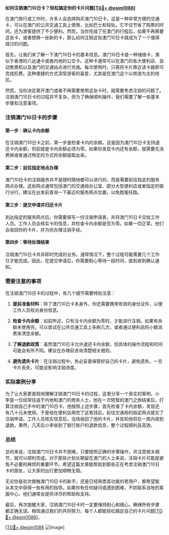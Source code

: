 **如何注销澳门10日卡？轻松搞定你的卡片问题[[TG💪+ @esim1088](https://t.me/s/esim1088)]**

在澳门旅行或工作时，许多人会选择购买澳门10日卡，这是一种非常方便的交通卡，可以在澳门的公共交通工具上使用，比如巴士和轻轨。它不仅节省了购票的时间，还为游客提供了不少便利。然而，当你完成了在澳门的行程后，如果不再需要这张卡，或者想换一张新的卡，那么如何注销这张澳门10日卡就成为了一个值得探讨的问题。

首先，让我们来了解一下澳门10日卡的基本信息。澳门10日卡是一种储值卡，类似于香港的八达通卡或者内地的公交卡。这种卡通常可以在澳门的各大便利店、自动售票机以及澳门的交通站点进行充值。每次使用时，只需将卡片靠近读卡器即可完成扣费。这种便捷的方式深受游客的喜爱，尤其是在澳门这个以旅游为主的地区。

然而，当你决定离开澳门或者不再需要使用这张卡时，就需要考虑注销的问题了。注销澳门10日卡的过程并不复杂，但为了确保顺利操作，我们需要了解一些基本步骤和注意事项。

### 注销澳门10日卡的步骤

#### 第一步：确认卡内余额
在注销澳门10日卡之前，第一步是检查卡内的余额。这是因为澳门10日卡支持退还卡内余额，但前提是卡内余额必须为零。如果你发现卡内还有余额，就需要先消费掉或者通过特定的方式将余额提取出来。

#### 第二步：前往指定地点办理
澳门10日卡的注销服务并不是随时随地都可以进行的，而是需要前往指定的服务网点办理。这些网点通常包括澳门的交通局办公室、部分大型便利店或者指定的银行分行。建议在出发前查询一下最近的服务网点位置，以免跑冤枉路。

#### 第三步：提交申请并归还卡片
到达指定的服务网点后，你需要填写一份注销申请表，并将澳门10日卡交给工作人员。工作人员会核实卡的信息，并检查卡内余额是否为零。如果一切正常，他们会收回你的卡片，并为你办理注销手续。

#### 第四步：等待处理结果
注销澳门10日卡并非即时完成的业务。通常情况下，整个过程可能需要几个工作日才能完成。因此，在提交申请后，你需要耐心等待一段时间，直到收到确认通知。

### 需要注意的事项

在注销澳门10日卡的过程中，有几个细节需要特别注意：

1. **提前准备材料**：除了澳门10日卡本身外，你还需要携带有效的身份证件，以便工作人员核对身份信息。
   
2. **检查卡内余额**：如前所述，只有当卡内余额为零时，才能进行注销。如果有余额未使用完，可以尝试在公共交通工具上多刷几次，或者通过便利店的小额消费来清空余额。

3. **了解退款政策**：虽然澳门10日卡允许退还卡内余额，但具体的操作流程和时间可能会有所不同。建议在办理前咨询清楚相关细则。

4. **避免遗失卡片**：在注销过程中，务必妥善保管好自己的卡片，避免遗失。一旦卡片丢失，可能会影响注销进度。

### 实际案例分享

为了让大家更直观地理解注销澳门10日卡的过程，这里分享一个真实的案例。小李是一位经常往返于内地和澳门的商务人士，他在一次短暂的澳门之旅结束后，打算注销自己手中的澳门10日卡。他按照上述步骤，首先检查了卡内余额，发现还有几十元未使用。于是他在便利店用完了这笔钱后，前往交通局的指定网点提交了注销申请。工作人员核实信息后，当场收回了他的卡片，并告知他将在一周内收到退款。果然，几天后小李收到了银行账户的退款信息，整个过程顺利且高效。

### 总结

总的来说，注销澳门10日卡并不困难，只要按照正确的步骤操作，并注意相关细节，就可以顺利完成。对于那些计划长期留在澳门的人士来说，注销卡片可能是避免不必要的麻烦的重要环节。希望这篇文章能帮助到那些正在考虑注销澳门10日卡的朋友，让大家的出行更加顺畅无阻。

无论你是初次接触澳门10日卡的新手，还是已经熟悉其功能的老用户，都希望能从本文中获得一些有用的指导。如果你有任何疑问或遇到困难，不妨联系当地的客服中心，他们通常会提供详尽的帮助和支持。

最后，再次提醒大家，注销澳门10日卡时一定要保持耐心和细心，确保所有步骤都正确无误。相信通过我们的共同努力，每个人都能轻松搞定自己的卡片问题[[TG💪+ @esim1088](https://t.me/s/esim1088)]。

[[TG💪+ @esim1088](https://t.me/s/esim1088) ![Image](https://i.postimg.cc/4NQfJmqS/Snipaste-2025-05-13-00-14-12.png)]